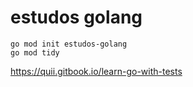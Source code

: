 # estudos golang

```
go mod init estudos-golang
go mod tidy
```

https://quii.gitbook.io/learn-go-with-tests
